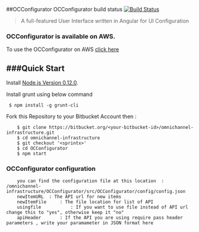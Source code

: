 ##OCConfigurator
OCConfigurator build status [![Build Status](http://ec2-52-17-234-115.eu-west-1.compute.amazonaws.com:8080/buildStatus/icon?job=OC-Dev-Configurator)](http://ec2-52-17-234-115.eu-west-1.compute.amazonaws.com:8080/buildStatus/icon?job=OC-Dev-Configurator/)
> A full-featured User Interface written in Angular for UI Configuration

### OCConfigurator is available on AWS.
To use the OCConfigurator on AWS [click here](http://ec2-52-19-140-230.eu-west-1.compute.amazonaws.com/omnichannel/tool/OCConfigurator/#/home)

###Quick Start
---

Install [Node.js Version 0.12.0](https://nodejs.org/download/release/v0.12.0/).

Install grunt using below command
 
```
 $ npm install -g grunt-cli	
```

Fork this Repository to your Bitbucket Account then :
   
```
    $ git clone https://bitbucket.org/<your-bitbucket-id>/omnichannel-infrastructure.git
    $ cd omnichannel-infrastructure
    $ git checkout '<sprintx>'
    $ cd OCConfigurator
    $ npm start
```

### OCConfigurator configuration 
```
	you can find the configuration file at this location  : /omnichannel-infrastructure/OCConfigurator/src/OCConfigurator/config/config.json
	newItemURL 	: The API url for new items
    newItemFile 	: The file location for list of API 
    usingfile			: If you want to use file instead of API url change this to "yes", otherwise keep it "no"
    apiHeader		: If the API you are using require pass header parameters , write your paramameter in JSON format here 
```

